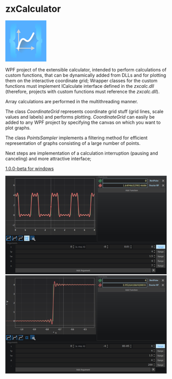 # zxCalculator
<p align="left">
  <img src="/zxCalciconBraces.png" width="128"/>
</p>

WPF project of the extensible calculator, intended to perform calculations of custom functions, that can be dynamically added from DLLs and for plotting them on the interactive coordinate grid; Wrapper classes for the custom functions must implement ICalculate interface defined in the *zxcalc.dll* (therefore, projects with custom functions must reference the *zxcalc.dll*).  
  
Array calculations are performed in the multithreading manner.  
  
The class *CoordinateGrid* represents coordinate grid stuff (grid lines, scale values and labels) and performs plotting. *CoordinateGrid* can easily be added to any WPF project by specifying the canvas on which you want to plot graphs.  
  
The class *PointsSampler* implements a filtering method for efficient representation of graphs consisting of a large number of points.  
  
Next steps are implementation of a calculation interruption (pausing and canceling) and more attractive interface;  

[1.0.0-beta for windows](https://github.com/zubetto/zxCalculator/releases/tag/1.0.0-beta)  

![alt text](https://github.com/zubetto/zxCalculator/blob/master/zxCalcGUI.png "Fourier Serises")
![alt text](https://github.com/zubetto/zxCalculator/blob/master/zxCalcGUI_02.png "Fourier Series")
